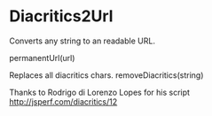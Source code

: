 Diacritics2Url
==============

Converts any string to an readable URL.

permanentUrl(url)

Replaces all diacritics chars.
removeDiacritics(string)


Thanks to Rodrigo di Lorenzo Lopes for his script
http://jsperf.com/diacritics/12
